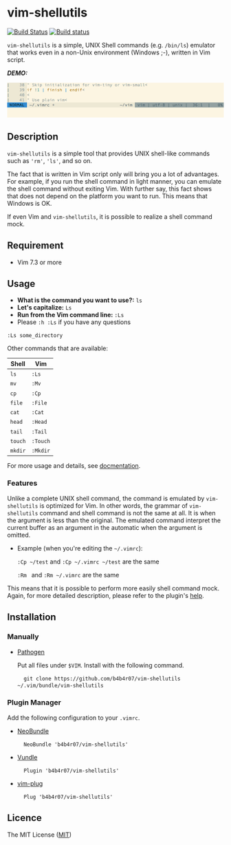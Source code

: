 # vim-shellutils


[![Build Status](https://travis-ci.org/b4b4r07/vim-shellutils.svg?branch=master)](https://travis-ci.org/b4b4r07/vim-shellutils)
[![Build status](https://ci.appveyor.com/api/projects/status/nth12he8ajal7d4o?svg=true)](https://ci.appveyor.com/project/b4b4r07/vim-shellutils)


`vim-shellutils` is a simple, UNIX Shell commands (e.g. `/bin/ls`) emulator that works even in a non-Unix environment (Windows ;-), written in Vim script.

***DEMO:***

![vim-shellutils](./shellutils.gif "vim-shellutils")

## Description

`vim-shellutils` is a simple tool that provides UNIX shell-like commands such as `'rm'`, `'ls'`, and so on.

The fact that is written in Vim script only will bring you a lot of advantages. For example, if you run the shell command in light manner, you can emulate the shell command without exiting Vim. With further say, this fact shows that does not depend on the platform you want to run. This means that Windows is OK.

If even Vim and `vim-shellutils`, it is possible to realize a shell command mock.

## Requirement

- Vim 7.3 or more

## Usage

- **What is the command you want to use?:** `ls`
- **Let's capitalize:** `Ls`
- **Run from the Vim command line:** `:Ls`
- Please `:h :Ls` if you have any questions


```vim
:Ls some_directory
```

Other commands that are available:

| Shell | Vim |
|---|---|
| `ls` | `:Ls` |
| `mv` | `:Mv` |
| `cp` | `:Cp` |
| `file` | `:File` |
| `cat` | `:Cat` |
| `head` | `:Head` |
| `tail` | `:Tail` |
| `touch` | `:Touch` |
| `mkdir` | `:Mkdir` |

For more usage and details, see [docmentation](./doc/vim-shellutils.txt).

### Features

Unlike a complete UNIX shell command, the command is emulated by `vim-shellutils` is optimized for Vim. In other words, the grammar of `vim-shellutils` command and shell command is not the same at all. It is when the argument is less than the original. The emulated command interpret the current buffer as an argument in the automatic when the argument is omitted.

- Example (when you're editing the `~/.vimrc`):

	`:Cp ~/test` and `:Cp ~/.vimrc ~/test` are the same
	
	`:Rm ` and `:Rm ~/.vimrc` are the same

This means that it is possible to perform more easily shell command mock. Again, for more detailed description, please refer to the plugin's [help](./doc/vim-shellutils.txt).

## Installation

### Manually

- [Pathogen](https://github.com/tpope/vim-pathogen)

	Put all files under `$VIM`. Install with the following command.

		git clone https://github.com/b4b4r07/vim-shellutils ~/.vim/bundle/vim-shellutils

### Plugin Manager

Add the following configuration to your `.vimrc`.

- [NeoBundle](https://github.com/Shougo/neobundle.vim)

		NeoBundle 'b4b4r07/vim-shellutils'

- [Vundle]()

		Plugin 'b4b4r07/vim-shellutils'

- [vim-plug]()

		Plug 'b4b4r07/vim-shellutils'

## Licence

The MIT License ([MIT](http://opensource.org/licenses/MIT))
